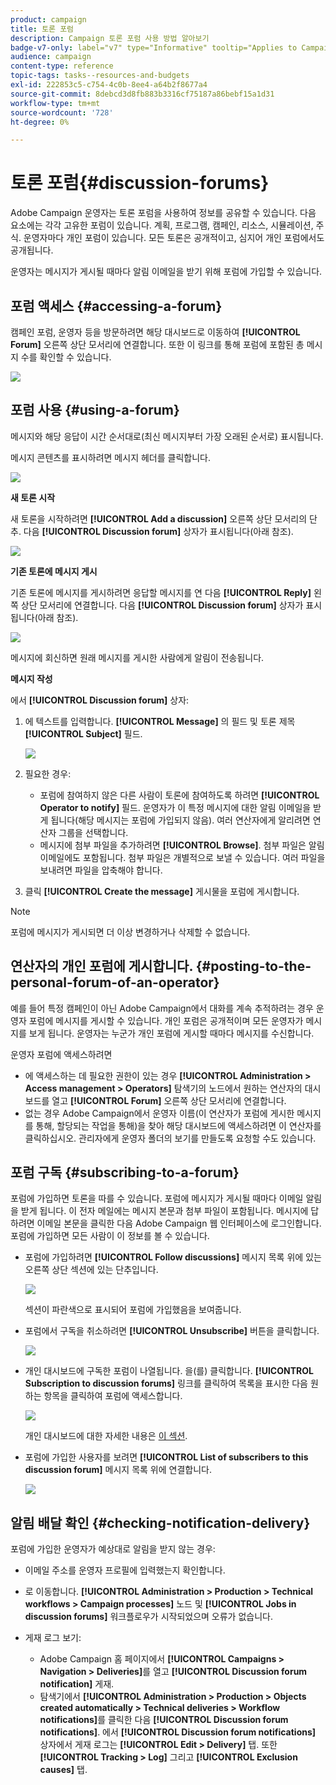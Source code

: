 ```yaml
---
product: campaign
title: 토론 포럼
description: Campaign 토론 포럼 사용 방법 알아보기
badge-v7-only: label="v7" type="Informative" tooltip="Applies to Campaign Classic v7 only"
audience: campaign
content-type: reference
topic-tags: tasks--resources-and-budgets
exl-id: 222853c5-c754-4c0b-8ee4-a64b2f8677a4
source-git-commit: 8debcd3d8fb883b3316cf75187a86bebf15a1d31
workflow-type: tm+mt
source-wordcount: '728'
ht-degree: 0%

---
```


# 토론 포럼{#discussion-forums}



Adobe Campaign 운영자는 토론 포럼을 사용하여 정보를 공유할 수 있습니다. 다음 요소에는 각각 고유한 포럼이 있습니다. 계획, 프로그램, 캠페인, 리소스, 시뮬레이션, 주식. 운영자마다 개인 포럼이 있습니다. 모든 토론은 공개적이고, 심지어 개인 포럼에서도 공개됩니다.

운영자는 메시지가 게시될 때마다 알림 이메일을 받기 위해 포럼에 가입할 수 있습니다.

## 포럼 액세스 {#accessing-a-forum}

캠페인 포럼, 운영자 등을 방문하려면 해당 대시보드로 이동하여 **[!UICONTROL Forum]** 오른쪽 상단 모서리에 연결합니다. 또한 이 링크를 통해 포럼에 포함된 총 메시지 수를 확인할 수 있습니다.

![](assets/mrm_forum_access_link.png)

## 포럼 사용 {#using-a-forum}

메시지와 해당 응답이 시간 순서대로(최신 메시지부터 가장 오래된 순서로) 표시됩니다.

메시지 콘텐츠를 표시하려면 메시지 헤더를 클릭합니다.

![](assets/mrm_forum_expand_msg.png)

**새 토론 시작**

새 토론을 시작하려면 **[!UICONTROL Add a discussion]** 오른쪽 상단 모서리의 단추. 다음 **[!UICONTROL Discussion forum]** 상자가 표시됩니다(아래 참조).

![](assets/mrm_forum_new_thread.png)

**기존 토론에 메시지 게시**

기존 토론에 메시지를 게시하려면 응답할 메시지를 연 다음 **[!UICONTROL Reply]** 왼쪽 상단 모서리에 연결합니다. 다음 **[!UICONTROL Discussion forum]** 상자가 표시됩니다(아래 참조).

![](assets/mrm_forum_answer_msg.png)

메시지에 회신하면 원래 메시지를 게시한 사람에게 알림이 전송됩니다.

**메시지 작성**

에서 **[!UICONTROL Discussion forum]** 상자:

1. 에 텍스트를 입력합니다. **[!UICONTROL Message]** 의 필드 및 토론 제목 **[!UICONTROL Subject]** 필드.

   ![](assets/mrm_forum_edit_msg.png)

1. 필요한 경우:

   * 포럼에 참여하지 않은 다른 사람이 토론에 참여하도록 하려면 **[!UICONTROL Operator to notify]** 필드. 운영자가 이 특정 메시지에 대한 알림 이메일을 받게 됩니다(해당 메시지는 포럼에 가입되지 않음). 여러 연산자에게 알리려면 연산자 그룹을 선택합니다.
   * 메시지에 첨부 파일을 추가하려면 **[!UICONTROL Browse]**. 첨부 파일은 알림 이메일에도 포함됩니다. 첨부 파일은 개별적으로 보낼 수 있습니다. 여러 파일을 보내려면 파일을 압축해야 합니다.

1. 클릭 **[!UICONTROL Create the message]** 게시물을 포럼에 게시합니다.

>[!NOTE]
>
>포럼에 메시지가 게시되면 더 이상 변경하거나 삭제할 수 없습니다.

## 연산자의 개인 포럼에 게시합니다. {#posting-to-the-personal-forum-of-an-operator}

예를 들어 특정 캠페인이 아닌 Adobe Campaign에서 대화를 계속 추적하려는 경우 운영자 포럼에 메시지를 게시할 수 있습니다. 개인 포럼은 공개적이며 모든 운영자가 메시지를 보게 됩니다. 운영자는 누군가 개인 포럼에 게시할 때마다 메시지를 수신합니다.

운영자 포럼에 액세스하려면

* 에 액세스하는 데 필요한 권한이 있는 경우 **[!UICONTROL Administration > Access management > Operators]** 탐색기의 노드에서 원하는 연산자의 대시보드를 열고 **[!UICONTROL Forum]** 오른쪽 상단 모서리에 연결합니다.
* 없는 경우 Adobe Campaign에서 운영자 이름(이 연산자가 포럼에 게시한 메시지를 통해, 할당되는 작업을 통해)을 찾아 해당 대시보드에 액세스하려면 이 연산자를 클릭하십시오. 관리자에게 운영자 폴더의 보기를 만들도록 요청할 수도 있습니다.

## 포럼 구독 {#subscribing-to-a-forum}

포럼에 가입하면 토론을 따를 수 있습니다. 포럼에 메시지가 게시될 때마다 이메일 알림을 받게 됩니다. 이 전자 메일에는 메시지 본문과 첨부 파일이 포함됩니다. 메시지에 답하려면 이메일 본문을 클릭한 다음 Adobe Campaign 웹 인터페이스에 로그인합니다. 포럼에 가입하면 모든 사람이 이 정보를 볼 수 있습니다.

* 포럼에 가입하려면 **[!UICONTROL Follow discussions]** 메시지 목록 위에 있는 오른쪽 상단 섹션에 있는 단추입니다.

   ![](assets/mrm_forum_subscribe.png)

   섹션이 파란색으로 표시되어 포럼에 가입했음을 보여줍니다.

* 포럼에서 구독을 취소하려면 **[!UICONTROL Unsubscribe]** 버튼을 클릭합니다.

   ![](assets/mrm_forum_unsubscribe.png)

* 개인 대시보드에 구독한 포럼이 나열됩니다. 을(를) 클릭합니다. **[!UICONTROL Subscription to discussion forums]** 링크를 클릭하여 목록을 표시한 다음 원하는 항목을 클릭하여 포럼에 액세스합니다.

   ![](assets/platform_dashboard_operator_subscr_forums.png)

   개인 대시보드에 대한 자세한 내용은 [이 섹션](../../platform/using/access-management-operators.md).

* 포럼에 가입한 사용자를 보려면 **[!UICONTROL List of subscribers to this discussion forum]** 메시지 목록 위에 연결합니다.

   ![](assets/mrm_forum_subscribers.png)

## 알림 배달 확인 {#checking-notification-delivery}

포럼에 가입한 운영자가 예상대로 알림을 받지 않는 경우:

* 이메일 주소를 운영자 프로필에 입력했는지 확인합니다.
* 로 이동합니다. **[!UICONTROL Administration > Production > Technical workflows > Campaign processes]** 노드 및 **[!UICONTROL Jobs in discussion forums]** 워크플로우가 시작되었으며 오류가 없습니다.
* 게재 로그 보기:

   * Adobe Campaign 홈 페이지에서 **[!UICONTROL Campaigns > Navigation > Deliveries]**&#x200B;를 열고 **[!UICONTROL Discussion forum notification]** 게재.
   * 탐색기에서 **[!UICONTROL Administration > Production > Objects created automatically > Technical deliveries > Workflow notifications]**&#x200B;를 클릭한 다음 **[!UICONTROL Discussion forum notifications]**.
   에서 **[!UICONTROL Discussion forum notifications]** 상자에서 게재 로그는 **[!UICONTROL Edit > Delivery]** 탭. 또한 **[!UICONTROL Tracking > Log]** 그리고 **[!UICONTROL Exclusion causes]** 탭.
